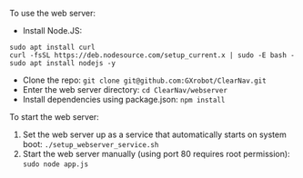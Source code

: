 To use the web server:
- Install Node.JS:
```
sudo apt install curl
curl -fsSL https://deb.nodesource.com/setup_current.x | sudo -E bash -
sudo apt install nodejs -y
```
- Clone the repo: `git clone git@github.com:GXrobot/ClearNav.git`
- Enter the web server directory: `cd ClearNav/webserver`
- Install dependencies using package.json: `npm install`

To start the web server:
1. Set the web server up as a service that automatically starts on system boot: `./setup_webserver_service.sh`
2. Start the web server manually (using port 80 requires root permission): `sudo node app.js`

